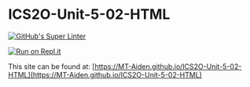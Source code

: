 # ICS2O-Unit-5-02-HTML

[![GitHub's Super Linter](https://github.com/MT-Aiden/ICS2O-Unit-5-02-HTML/workflows/GitHub's%20Super%20Linter/badge.svg)](https://github.com/MT-Aiden/ICS2O-Unit-5-02-HTML/actions)

[![Run on Repl.it](https://repl.it/badge/github/MT-Aiden/ICS2O-Unit-5-02-HTML)](https://repl.it/github/MT-Aiden/ICS2O-Unit-5-02-HTML)

This site can be found at: [https://MT-Aiden.github.io/ICS2O-Unit-5-02-HTML](https://MT-Aiden.github.io/ICS2O-Unit-5-02-HTML)
